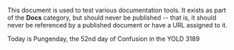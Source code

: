 This document is used to test various documentation tools.  It exists as part of the **Docs** category, but should never be published -- that is, it should never be referenced by a published document or have a URL assigned to it.

Today is Pungenday, the 52nd day of Confusion in the YOLD 3189

